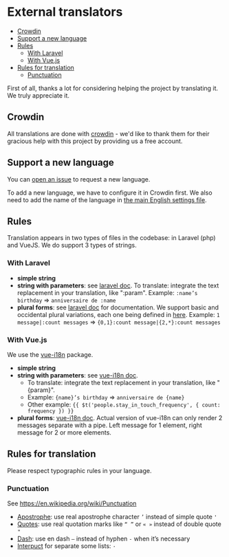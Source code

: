 # External translators

<!-- TOC -->

- [Crowdin](#crowdin)
- [Support a new language](#support-a-new-language)
- [Rules](#rules)
    - [With Laravel](#with-laravel)
    - [With Vue.js](#with-vuejs)
- [Rules for translation](#rules-for-translation)
    - [Punctuation](#punctuation)

<!-- /TOC -->

First of all, thanks a lot for considering helping the project by translating it. We truly appreciate it.

<a id="markdown-crowdin" name="crowdin"></a>
## Crowdin
All translations are done with [crowdin](https://crowdin.com/project/monicahq) - we'd like to thank them for their gracious help with this project by providing us a free account.

<a id="markdown-support-a-new-language" name="support-a-new-language"></a>
## Support a new language

You can [open an issue](https://github.com/monicahq/monica/issues/new) to request a new language.

To add a new language, we have to configure it in Crowdin first. We also need to add the name of the language in [the main English settings file](https://github.com/monicahq/monica/blob/master/resources/lang/en/settings.php).

<a id="markdown-rules" name="rules"></a>
## Rules

Translation appears in two types of files in the codebase: in Laravel (php) and VueJS. We do support 3 types of strings.

<a id="markdown-with-laravel" name="with-laravel"></a>
### With Laravel

- **simple string**
- **string with parameters**: see [laravel doc](https://laravel.com/docs/5.6/localization#replacing-parameters-in-translation-strings).
  To translate: integrate the text replacement in your translation, like ":param".
  Example: `:name’s birthday` => `anniversaire de :name`
- **plural forms**: see [laravel doc](https://laravel.com/docs/5.6/localization#pluralization) for documentation. We support basic and occidental plural variations, each one being defined in [here](https://github.com/laravel/framework/blob/5.6/src/Illuminate/Translation/MessageSelector.php#L110).
  Example: `1 message|:count messages` => `{0,1}:count message|{2,*}:count messages`

<a id="markdown-with-vuejs" name="with-vuejs"></a>
### With Vue.js

We use the [vue-i18n](https://www.npmjs.com/package/vue-i18n) package.

- **simple string**
- **string with parameters**: see [vue-i18n doc](http://kazupon.github.io/vue-i18n/en/formatting.html#html-formatting).
  - To translate: integrate the text replacement in your translation, like "{param}".
  - Example: `{name}’s birthday` => `anniversaire de {name}`
  - Other example: `{{ $t('people.stay_in_touch_frequency', { count: frequency }) }}`
- **plural forms**: [vue-i18n doc](http://kazupon.github.io/vue-i18n/en/pluralization.html).
  Actual version of vue-i18n can only render 2 messages separate with a pipe. Left message for 1 element, right message for 2 or more elements.

<a id="markdown-rules-for-translation" name="rules-for-translation"></a>
## Rules for translation

Please respect typographic rules in your language.

<a id="markdown-punctuation" name="punctuation"></a>
### Punctuation

See https://en.wikipedia.org/wiki/Punctuation

- [Apostrophe](https://en.wikipedia.org/wiki/Apostrophe): use real apostrophe character `’` instead of simple quote `'`
- [Quotes](https://en.wikipedia.org/wiki/Quotation_mark): use real quotation marks like `“ ”` or `« »` instead of double quote `"`
- [Dash](https://en.wikipedia.org/wiki/Dash): use en dash `–` instead of hyphen `-` when it’s necessary
- [Interpuct](https://en.wikipedia.org/wiki/Interpunct) for separate some lists: `·`
